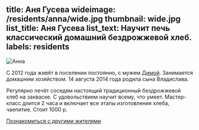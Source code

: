 title: Аня Гусева
wideimage: /residents/anna/wide.jpg
thumbnail: wide.jpg
list_title: Аня Гусева
list_text: Научит печь классический домашний бездрожжевой хлеб.
labels: residents
---
<img src="/residents/anna/photo.jpg" alt="Анна" class="right"/>

С 2012 года живёт в поселении постоянно, с мужем <a href="/residents/dima/">Димой</a>.
Занимается домашним хозяйством.
14 августа 2014 года родила сына Владислава.

Регулярно печёт соседям настоящий традиционный бездрожжевой хлеб на закваске.
С удовольствием научит всему, что умеет.
Мастер-класс длится 2 часа и включает все этапы изготовления хлеба, чаепитие.
Стоит 1000 р.

[Познакомиться с другими жителями](/residents/)
